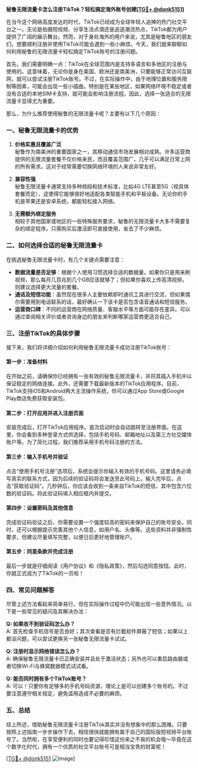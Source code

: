 **秘鲁无限流量卡怎么注册TikTok？轻松搞定海外账号创建[[TG💪+ @donk5151](https://t.me/s/donk5151)]**

在当今这个网络高度发达的时代，TikTok已经成为全球年轻人追捧的热门社交平台之一。无论是拍摄短视频、分享生活点滴还是追逐潮流热点，TikTok都为用户提供了广阔的展示舞台。然而，对于身处海外的用户来说，尤其是秘鲁地区的朋友们，想要顺利注册并使用TikTok可能会遇到一些小麻烦。今天，我们就来聊聊如何利用秘鲁的无限流量卡轻松搞定TikTok账号的注册问题。

首先，我们需要明确一点：TikTok在全球范围内是支持多语言和多地区的注册与使用的。这意味着，无论你是身在美国、欧洲还是南美洲，只要能够正常访问互联网，就可以尝试注册TikTok账号。不过，在实际操作中，由于地理位置和服务限制等因素，可能会出现一些小插曲。特别是在某些地区，如果网络环境不稳定或者没有合适的本地SIM卡支持，就可能会影响注册流程。因此，选择一张适合的无限流量卡显得尤为重要。

那么，为什么推荐使用秘鲁的无限流量卡呢？主要有以下几个原因：

### **一、秘鲁无限流量卡的优势**
1. **价格实惠且覆盖广泛**  
   秘鲁作为南美洲的重要国家之一，其移动通信市场发展相对成熟。许多运营商提供的无限流量套餐不仅价格亲民，而且覆盖范围广，几乎可以满足日常上网的所有需求。这对于经常需要切换网络环境的人来说非常友好。

2. **兼容性强**  
   秘鲁无限流量卡通常支持多种频段和技术标准，比如4G LTE甚至5G（视具体套餐而定），这使得它能够很好地适配各类智能手机和平板设备。无论你的手机是苹果还是安卓系统，都能轻松接入网络。

3. **无需额外绑定服务**  
   相较于其他国家或地区的一些特殊服务要求，秘鲁的无限流量卡大多不需要复杂的绑定程序。只需购买后激活即可直接使用，省去了不少麻烦。

### **二、如何选择合适的秘鲁无限流量卡**
在挑选秘鲁无限流量卡时，有几个关键点需要注意：
- **数据流量是否足够**：根据个人使用习惯选择合适的数据量。如果你只是用来刷视频，那么每月几百兆到几个GB应该就够了；但如果你喜欢上传高清视频，则建议选择更大流量的套餐。
- **通话及短信功能**：虽然现在很多人主要依赖即时通讯工具进行交流，但如果偶尔需要用到电话联系的话，最好确认一下该卡是否包含语音通话和短信服务。
- **运营商口碑**：不同的运营商在网络质量、客服水平等方面可能存在差异。可以通过查阅相关评价或者咨询身边的朋友来判断哪家运营商更适合自己。

### **三、注册TikTok的具体步骤**
接下来，我们将详细介绍如何利用秘鲁无限流量卡成功注册TikTok账号：

#### **第一步：准备材料**
在开始之前，请确保你已经拥有一张有效的秘鲁无限流量卡，并将其插入手机中以保证稳定的网络连接。此外，还需要下载最新版本的TikTok应用程序。目前，TikTok支持iOS和Android两大主流操作系统，你可以通过App Store或Google Play商店免费获取安装包。

#### **第二步：打开应用并进入注册页面**
安装完成后，打开TikTok应用程序。首次启动时会自动跳转至注册界面。在这里，你会看到多种登录方式供选择，包括手机号码、邮箱地址以及第三方社交媒体账户等。为了简化过程，我们推荐采用手机号码注册的方法。

#### **第三步：输入手机号并验证**
点击“使用手机号注册”选项后，系统会提示你输入有效的手机号码。这里请务必填写真实的联系方式，因为后续的验证码将会发送至此号码上。输入完毕后，点击“获取验证码”。几秒钟后，你应该会收到一条来自TikTok的短信，其中包含六位数的验证码。将此验证码填入相应框内并提交。

#### **第四步：设置密码及其他信息**
完成验证码验证之后，你需要设置一个强度较高的密码来保护自己的账号安全。同时，还可以根据提示完善其他个人信息，如用户名、头像等。这些资料并非强制性要求，但建议尽量填写完整，以便日后更好地管理账户。

#### **第五步：同意条款并完成注册**
最后一步就是仔细阅读《用户协议》和《隐私政策》，然后勾选同意按钮。此时，你就正式成为了TikTok的一员啦！

### **四、常见问题解答**
尽管上述方法看起来简单易行，但在实际操作过程中仍可能出现一些意外情况。以下是一些常见的疑问及其解决办法：

**Q: 如果收不到验证码怎么办？**  
A: 首先检查手机信号是否良好；其次查看是否有拦截软件屏蔽了短信；如果以上都没问题，可以尝试更换另一张秘鲁无限流量卡试试。

**Q: 注册时显示网络错误怎么办？**  
A: 确保秘鲁无限流量卡已正确安装并且处于激活状态；另外也可以重启路由器或者切换Wi-Fi与蜂窝数据模式试试看。

**Q: 能否同时拥有多个TikTok账号？**  
A: 可以！只要你有足够多的手机号码资源，理论上是可以创建多个账号的。不过要注意遵守相关规定，避免滥用造成不必要的麻烦。

### **五、总结**
综上所述，借助秘鲁无限流量卡注册TikTok其实并没有想象中的那么困难。只要按照上述指南一步步操作下去，相信很快就能拥有属于自己的国际版短视频平台账号了。当然啦，在享受便利的同时也要记得珍惜这份来之不易的机会哦～毕竟在这个数字化时代，拥有一个优质的社交平台账号可是相当宝贵的财富呢！

[[TG💪+ @donk5151](https://t.me/s/donk5151) ![Image](https://i.postimg.cc/rwNCRYN7/Snipaste-2025-04-30-17-27-05.png)]